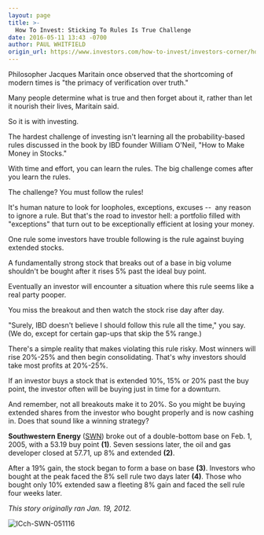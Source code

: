 ```yaml
---
layout: page
title: >-
  How To Invest: Sticking To Rules Is True Challenge
date: 2016-05-11 13:43 -0700
author: PAUL WHITFIELD
origin_url: https://www.investors.com/how-to-invest/investors-corner/how-to-invest-sticking-to-rules-is-true-challenge/
---
```


Philosopher Jacques Maritain once observed that the shortcoming of modern times is "the primacy of verification over truth."

Many people determine what is true and then forget about it, rather than let it nourish their lives, Maritain said.

So it is with investing.

The hardest challenge of investing isn't learning all the probability-based rules discussed in the book by IBD founder William O'Neil, "How to Make Money in Stocks."

With time and effort, you can learn the rules. The big challenge comes after you learn the rules.

The challenge? You must follow the rules!

It's human nature to look for loopholes, exceptions, excuses --  any reason to ignore a rule. But that's the road to investor hell: a portfolio filled with "exceptions" that turn out to be exceptionally efficient at losing your money.

One rule some investors have trouble following is the rule against buying extended stocks.

A fundamentally strong stock that breaks out of a base in big volume shouldn't be bought after it rises 5% past the ideal buy point.

Eventually an investor will encounter a situation where this rule seems like a real party pooper.

You miss the breakout and then watch the stock rise day after day.

"Surely, IBD doesn't believe I should follow this rule all the time," you say. (We do, except for certain gap-ups that skip the 5% range.)

There's a simple reality that makes violating this rule risky. Most winners will rise 20%-25% and then begin consolidating. That's why investors should take most profits at 20%-25%.

If an investor buys a stock that is extended 10%, 15% or 20% past the buy point, the investor often will be buying just in time for a downturn.

And remember, not all breakouts make it to 20%. So you might be buying extended shares from the investor who bought properly and is now cashing in. Does that sound like a winning strategy?

**Southwestern Energy** ([SWN](https://research.investors.com/quote.aspx?symbol=SWN)) broke out of a double-bottom base on Feb. 1, 2005, with a 53.19 buy point **(1)**. Seven sessions later, the oil and gas developer closed at 57.71, up 8% and extended **(2)**.

After a 19% gain, the stock began to form a base on base **(3)**. Investors who bought at the peak faced the 8% sell rule two days later **(4)**. Those who bought only 10% extended saw a fleeting 8% gain and faced the sell rule four weeks later.

_This story originally ran Jan. 19, 2012._

![ICch-SWN-051116](https://www.investors.com/wp-content/uploads/2016/05/ICch-SWN-051116-1024x640.jpg)
